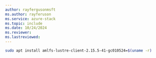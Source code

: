 ```yaml
---
author: rayfergusonmsft
ms.author: rayferuson
ms.service: azure-stack
ms.topic: include
ms.date: 10/24/2024
ms.reviewer: 
ms.lastreviewed: 
---
```


<!-- markdownlint-disable-file MD041 -->

```bash
sudo apt install amlfs-lustre-client-2.15.5-41-gc010524=$(uname -r)
```
